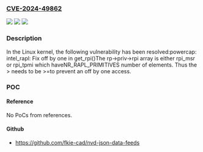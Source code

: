 ### [CVE-2024-49862](https://cve.mitre.org/cgi-bin/cvename.cgi?name=CVE-2024-49862)
![](https://img.shields.io/static/v1?label=Product&message=Linux&color=blue)
![](https://img.shields.io/static/v1?label=Version&message=98ff639a7289%3C%20288cbc505e20%20&color=brighgreen)
![](https://img.shields.io/static/v1?label=Vulnerability&message=n%2Fa&color=brighgreen)

### Description

In the Linux kernel, the following vulnerability has been resolved:powercap: intel_rapl: Fix off by one in get_rpi()The rp->priv->rpi array is either rpi_msr or rpi_tpmi which haveNR_RAPL_PRIMITIVES number of elements.  Thus the > needs to be >=to prevent an off by one access.

### POC

#### Reference
No PoCs from references.

#### Github
- https://github.com/fkie-cad/nvd-json-data-feeds

